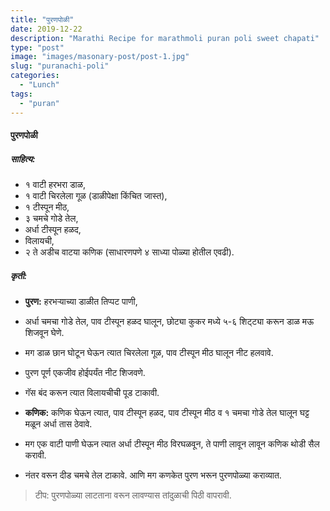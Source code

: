 ```yaml
---
title: "पुरणपोळी"
date: 2019-12-22
description: "Marathi Recipe for marathmoli puran poli sweet chapati"
type: "post"
image: "images/masonary-post/post-1.jpg"
slug: "puranachi-poli"
categories: 
  - "Lunch"
tags:
  - "puran"
---
```


#### पुरणपोळी 



##### साहित्य:
- १ वाटी हरभरा डाळ,
- १ वाटी चिरलेला गूळ (डाळीपेक्षा किंचित जास्त),
- १ टीस्पून मीठ,
- ३ चमचे गोडे तेल,
- अर्धा टीस्पून हळद,
- विलायची,
- २ ते अडीच वाटया कणिक (साधारणपणे ४ साध्या पोळ्या होतील एवढी). 



##### कृती: 


- **पुरण:** हरभऱ्याच्या डाळीत तिप्पट पाणी,
- अर्धा चमचा गोडे तेल, पाव टीस्पून हळद घालून, छोट्या कुकर मध्ये ५-६ शिट्ट्या करून डाळ मऊ शिजवून घेणे.
- मग डाळ छान घोटून घेऊन त्यात चिरलेला गूळ, पाव टीस्पून मीठ घालून नीट हलवावे.
- पुरण पूर्ण एकजीव होईपर्यंत नीट शिजवणे.
- गॅस बंद करून त्यात विलायचीची पूड टाकावी. 

- **कणिक:** कणिक घेऊन त्यात, पाव टीस्पून हळद, पाव टीस्पून मीठ व १ चमचा गोडे तेल घालून घट्ट मळून अर्धा तास ठेवावे.
- मग एक वाटी पाणी घेऊन त्यात अर्धा टीस्पून मीठ विरघळवून, ते पाणी लावून लावून कणिक थोडी सैल करावी.
- नंतर वरून दीड चमचे तेल टाकावे. आणि मग कणकेत पुरण भरून पुरणपोळ्या कराव्यात. 

> टीप: पुरणपोळ्या लाटताना वरून लावण्यास तांदुळाची पिठी वापरावी.

